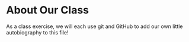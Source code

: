 # About Our Class
As a class exercise, we will each use git and GitHub to add our own little autobiography to this file!
